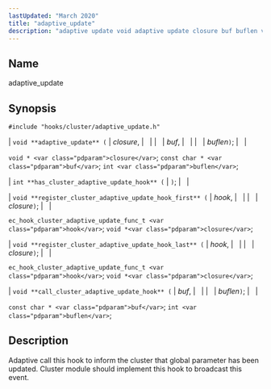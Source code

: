 ```yaml
---
lastUpdated: "March 2020"
title: "adaptive_update"
description: "adaptive update void adaptive update closure buf buflen void closure const char buf int buflen int has cluster adaptive update hook void register cluster adaptive update hook first hook closure ec hook cluster adaptive update func t hook void closure void register cluster adaptive update hook last hook closure ec..."
---
```


<a name="hooks.cluster.adaptive_update"></a> 
## Name

adaptive_update

## Synopsis

`#include "hooks/cluster/adaptive_update.h"`

| `void **adaptive_update** (` | <var class="pdparam">closure</var>, |   |
|   | <var class="pdparam">buf</var>, |   |
|   | <var class="pdparam">buflen</var>`)`; |   |

`void * <var class="pdparam">closure</var>`;
`const char * <var class="pdparam">buf</var>`;
`int <var class="pdparam">buflen</var>`;

| `int **has_cluster_adaptive_update_hook** (` | `)`; |   |

| `void **register_cluster_adaptive_update_hook_first** (` | <var class="pdparam">hook</var>, |   |
|   | <var class="pdparam">closure</var>`)`; |   |

`ec_hook_cluster_adaptive_update_func_t <var class="pdparam">hook</var>`;
`void *<var class="pdparam">closure</var>`;

| `void **register_cluster_adaptive_update_hook_last** (` | <var class="pdparam">hook</var>, |   |
|   | <var class="pdparam">closure</var>`)`; |   |

`ec_hook_cluster_adaptive_update_func_t <var class="pdparam">hook</var>`;
`void *<var class="pdparam">closure</var>`;

| `void **call_cluster_adaptive_update_hook** (` | <var class="pdparam">buf</var>, |   |
|   | <var class="pdparam">buflen</var>`)`; |   |

`const char * <var class="pdparam">buf</var>`;
`int <var class="pdparam">buflen</var>`;<a name="idp34302176"></a> 
## Description

Adaptive call this hook to inform the cluster that global parameter has been updated. Cluster module should implement this hook to broadcast this event.